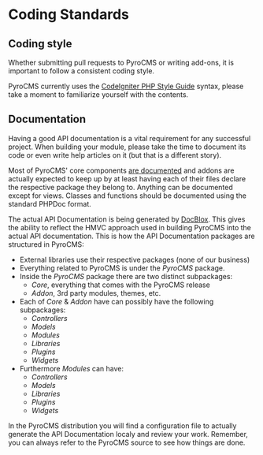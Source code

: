 # Coding Standards

## Coding style
Whether submitting pull requests to PyroCMS or writing add-ons, it is important to follow a consistent coding style.

PyroCMS currently uses the [CodeIgniter PHP Style Guide](http://codeigniter.com/user_guide/general/styleguide.html) syntax, please take a moment to familiarize yourself with the contents.

## Documentation
Having a good API documentation is a vital requirement for any successful project. When building your module, please take the time to document its code or even write help articles on it (but that is a different story). 

Most of PyroCMS' core components [are documented](http://docs.pyrocms.com/2.1/api/) and addons are actually expected to keep up by at least having each of their files declare the respective package they belong to. Anything can be documented except for views. Classes and functions should be documented using the standard PHPDoc format. 

The actual API Documentation is being generated by [DocBlox](http://www.docblox-project.org/). This gives the ability to reflect the HMVC approach used in building PyroCMS into the actual API documentation. This is how the API Documentation packages are structured in PyroCMS:

* External libraries use their respective packages (none of our business)
* Everything related to PyroCMS is under the *PyroCMS* package.
* Inside the *PyroCMS* package there are two distinct subpackages:
  * *Core*, everything that comes with the PyroCMS release
  * *Addon*, 3rd party modules, themes, etc.
* Each of *Core* & *Addon* have can possibly have the following subpackages:
  * *Controllers*
  * *Models*
  * *Modules*
  * *Libraries*
  * *Plugins* 
  * *Widgets*
* Furthermore *Modules* can have:
  * *Controllers*
  * *Models*
  * *Libraries*
  * *Plugins*
  * *Widgets*

In the PyroCMS distribution you will find a configuration file to actually generate the API Documentation localy and review your work. Remember, you can always refer to the PyroCMS source to see how things are done.